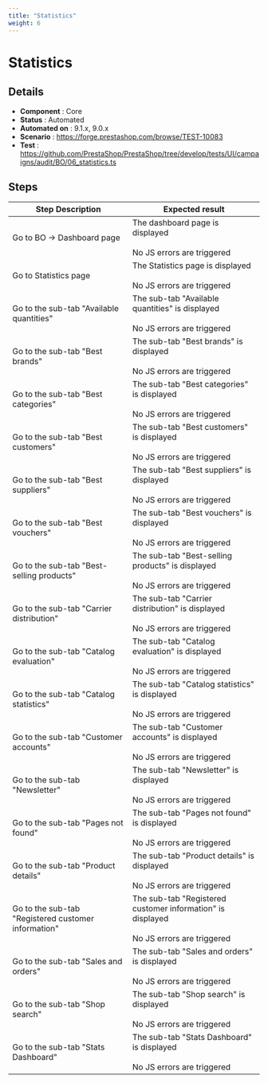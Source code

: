 ```yaml
---
title: "Statistics"
weight: 6
---
```


# Statistics
## Details
* **Component** : Core
* **Status** : Automated
* **Automated on** : 9.1.x, 9.0.x
* **Scenario** : https://forge.prestashop.com/browse/TEST-10083
* **Test** : https://github.com/PrestaShop/PrestaShop/tree/develop/tests/UI/campaigns/audit/BO/06_statistics.ts

## Steps
| Step Description | Expected result |
| ----- | ----- |
| Go to BO -> Dashboard page | The dashboard page is displayed<br><br>No JS errors are triggered |
| Go to Statistics page | The Statistics page is displayed<br><br>No JS errors are triggered |
| Go to the sub-tab "Available quantities" | The sub-tab "Available quantities" is displayed<br><br>No JS errors are triggered |
| Go to the sub-tab "Best brands" | The sub-tab "Best brands" is displayed<br><br>No JS errors are triggered |
| Go to the sub-tab "Best categories" | The sub-tab "Best categories" is displayed<br><br>No JS errors are triggered |
| Go to the sub-tab "Best customers" | The sub-tab "Best customers" is displayed<br><br>No JS errors are triggered |
| Go to the sub-tab "Best suppliers" | The sub-tab "Best suppliers" is displayed<br><br>No JS errors are triggered |
| Go to the sub-tab "Best vouchers" | The sub-tab "Best vouchers" is displayed<br><br>No JS errors are triggered |
| Go to the sub-tab "Best-selling products" | The sub-tab "Best-selling products" is displayed<br><br>No JS errors are triggered |
| Go to the sub-tab "Carrier distribution" | The sub-tab "Carrier distribution" is displayed<br><br>No JS errors are triggered |
| Go to the sub-tab "Catalog evaluation" | The sub-tab "Catalog evaluation" is displayed<br><br>No JS errors are triggered |
| Go to the sub-tab "Catalog statistics" | The sub-tab "Catalog statistics" is displayed<br><br>No JS errors are triggered |
| Go to the sub-tab "Customer accounts" | The sub-tab "Customer accounts" is displayed<br><br>No JS errors are triggered |
| Go to the sub-tab "Newsletter" | The sub-tab "Newsletter" is displayed<br><br>No JS errors are triggered |
| Go to the sub-tab "Pages not found" | The sub-tab "Pages not found" is displayed<br><br>No JS errors are triggered |
| Go to the sub-tab "Product details" | The sub-tab "Product details" is displayed<br><br>No JS errors are triggered |
| Go to the sub-tab "Registered customer information" | The sub-tab "Registered customer information" is displayed<br><br>No JS errors are triggered |
| Go to the sub-tab "Sales and orders" | The sub-tab "Sales and orders" is displayed<br><br>No JS errors are triggered |
| Go to the sub-tab "Shop search" | The sub-tab "Shop search" is displayed<br><br>No JS errors are triggered |
| Go to the sub-tab "Stats Dashboard" | The sub-tab "Stats Dashboard" is displayed<br><br>No JS errors are triggered |
